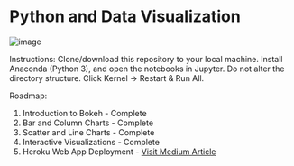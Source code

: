 # Python and Data Visualization

![image](https://user-images.githubusercontent.com/4008778/84719580-961d1200-af30-11ea-8289-3e31808cdf4c.PNG)

Instructions: Clone/download this repository to your local machine. Install Anaconda (Python 3), and open the notebooks in Jupyter. Do not alter the directory structure. Click Kernel -> Restart & Run All.

Roadmap:
1. Introduction to Bokeh - Complete
2. Bar and Column Charts - Complete
3. Scatter and Line Charts - Complete
4. Interactive Visualizations - Complete
5. Heroku Web App Deployment - [Visit Medium Article](https://medium.com/m2mtechconnect/data-visualization-with-bokeh-flask-and-heroku-e751dc349f6a?source=friends_link&sk=a9f972316beea242589f9cd48efb66c9)
